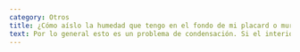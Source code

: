 ```yaml
---
category: Otros
title: ¿Cómo aíslo la humedad que tengo en el fondo de mi placard o muro?
text: Por lo general esto es un problema de condensación. Si el interior del muro ya “está mojado”, y en tanto no se solucione la impermeabilización del mismo, el problema va a persistir de por vida, ya que el muro mojado hará de puente térmico. Agregar o pegar una membrana aislante de ISOLANT no soluciona completamente el problema, en el mejor de los casos lo cubre. Para lograr una solución integral de dicha patología, primero consulte con su arquitecto.
---
```

